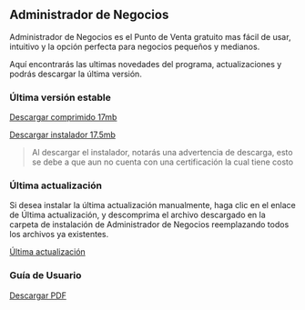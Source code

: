 ## Administrador de Negocios

Administrador de Negocios es el Punto de Venta gratuito mas fácil de usar, intuitivo y la opción perfecta para negocios pequeños y medianos.

Aquí encontrarás las ultimas novedades del programa, actualizaciones y podrás descargar la última versión.

### Última versión estable
[Descargar comprimido 17mb](https://github.com/adnsware/administradordenegocios/raw/gh-pages/adn_setup.rar)

[Descargar instalador 17.5mb](https://github.com/adnsware/administradordenegocios/raw/gh-pages/adn_setup.exe)
>Al descargar el instalador, notarás una advertencia de descarga, esto se debe a que aun no cuenta con una certificación la cual tiene costo

### Última actualización
Si desea instalar la última actualización manualmente, haga clic en el enlace de Última actualización, y descomprima el archivo descargado en la carpeta de instalación de Administrador de Negocios reemplazando todos los archivos ya existentes.

[Última actualización](https://github.com/adnsware/administradordenegocios/raw/gh-pages/Update.zip)

### Guía de Usuario
[Descargar PDF](https://github.com/adnsware/administradordenegocios/raw/gh-pages/Guia%20Administrador%20de%20Negocios.pdf)
